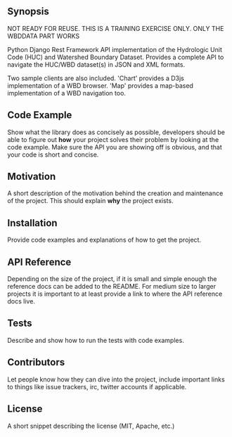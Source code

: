 ## Synopsis

NOT READY FOR REUSE.  THIS IS A TRAINING EXERCISE ONLY.  ONLY THE WBDDATA PART WORKS

Python Django Rest Framework API implementation 
of the Hydrologic Unit Code (HUC) and Watershed Boundary Dataset.  Provides a
complete API to navigate the HUC/WBD dataset(s) in JSON and XML formats.

Two sample clients are also included. 'Chart' provides a D3js implementation of 
a WBD browser. 'Map' provides a map-based implementation of a WBD navigation too. 

## Code Example

Show what the library does as concisely as possible, developers should be able to figure out **how** your project solves their problem by looking at the code example. Make sure the API you are showing off is obvious, and that your code is short and concise.

## Motivation

A short description of the motivation behind the creation and maintenance of the project. This should explain **why** the project exists.

## Installation

Provide code examples and explanations of how to get the project.

## API Reference

Depending on the size of the project, if it is small and simple enough the reference docs can be added to the README. For medium size to larger projects it is important to at least provide a link to where the API reference docs live.

## Tests

Describe and show how to run the tests with code examples.

## Contributors

Let people know how they can dive into the project, include important links to things like issue trackers, irc, twitter accounts if applicable.

## License

A short snippet describing the license (MIT, Apache, etc.)
